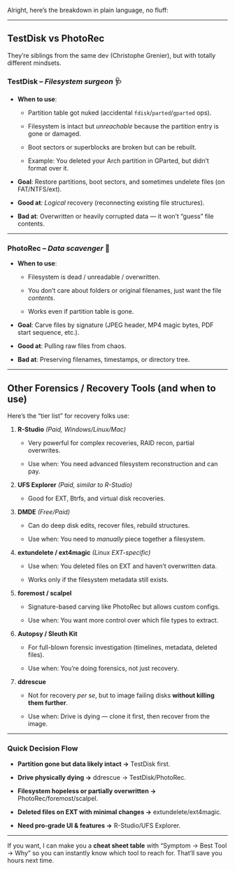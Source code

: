 
Alright, here’s the breakdown in plain language, no fluff:

---

## **TestDisk vs PhotoRec**

They’re siblings from the same dev (Christophe Grenier), but with totally different mindsets.

### **TestDisk** – _Filesystem surgeon_ 🩺

- **When to use**:
    
    - Partition table got nuked (accidental `fdisk`/`parted`/`gparted` ops).
        
    - Filesystem is intact but _unreachable_ because the partition entry is gone or damaged.
        
    - Boot sectors or superblocks are broken but can be rebuilt.
        
    - Example: You deleted your Arch partition in GParted, but didn’t format over it.
        
- **Goal**: Restore partitions, boot sectors, and sometimes undelete files (on FAT/NTFS/ext).
    
- **Good at**: _Logical_ recovery (reconnecting existing file structures).
    
- **Bad at**: Overwritten or heavily corrupted data — it won’t “guess” file contents.
    

---

### **PhotoRec** – _Data scavenger_ 🦅

- **When to use**:
    
    - Filesystem is dead / unreadable / overwritten.
        
    - You don’t care about folders or original filenames, just want the file _contents_.
        
    - Works even if partition table is gone.
        
- **Goal**: Carve files by signature (JPEG header, MP4 magic bytes, PDF start sequence, etc.).
    
- **Good at**: Pulling raw files from chaos.
    
- **Bad at**: Preserving filenames, timestamps, or directory tree.
    

---

## **Other Forensics / Recovery Tools** (and when to use)

Here’s the “tier list” for recovery folks use:

1. **R-Studio** _(Paid, Windows/Linux/Mac)_
    
    - Very powerful for complex recoveries, RAID recon, partial overwrites.
        
    - Use when: You need advanced filesystem reconstruction and can pay.
        
2. **UFS Explorer** _(Paid, similar to R-Studio)_
    
    - Good for EXT, Btrfs, and virtual disk recoveries.
        
3. **DMDE** _(Free/Paid)_
    
    - Can do deep disk edits, recover files, rebuild structures.
        
    - Use when: You need to _manually_ piece together a filesystem.
        
4. **extundelete / ext4magic** _(Linux EXT-specific)_
    
    - Use when: You deleted files on EXT and haven’t overwritten data.
        
    - Works only if the filesystem metadata still exists.
        
5. **foremost / scalpel**
    
    - Signature-based carving like PhotoRec but allows custom configs.
        
    - Use when: You want more control over which file types to extract.
        
6. **Autopsy / Sleuth Kit**
    
    - For full-blown forensic investigation (timelines, metadata, deleted files).
        
    - Use when: You’re doing forensics, not just recovery.
        
7. **ddrescue**
    
    - Not for recovery _per se_, but to image failing disks **without killing them further**.
        
    - Use when: Drive is dying — clone it first, then recover from the image.
        

---

### **Quick Decision Flow**

- **Partition gone but data likely intact →** TestDisk first.
    
- **Drive physically dying →** ddrescue → TestDisk/PhotoRec.
    
- **Filesystem hopeless or partially overwritten →** PhotoRec/foremost/scalpel.
    
- **Deleted files on EXT with minimal changes →** extundelete/ext4magic.
    
- **Need pro-grade UI & features →** R-Studio/UFS Explorer.
    

---

If you want, I can make you a **cheat sheet table** with “Symptom → Best Tool → Why” so you can instantly know which tool to reach for. That’ll save you hours next time.